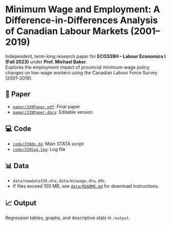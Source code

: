 # Minimum Wage and Employment: A Difference-in-Differences Analysis of Canadian Labour Markets (2001–2019)

Independent, term-long research paper for **ECO339H – Labour Economics I (Fall 2023)** under **Prof. Michael Baker**.  
Explores the employment impact of provincial minimum-wage policy changes on low-wage workers using the Canadian Labour Force Survey (2001–2019).

## 📄 Paper
- [`paper/339Paper.pdf`](paper/339Paper.pdf): Final paper  
- [`paper/339Paper.docx`](paper/339Paper.docx): Editable version  

## 💻 Code
- [`code/339do.do`](code/339do.do): Main STATA script  
- [`code/339log.log`](code/339log.log): Log file  

## 📊 Data
- `data/newdata339.dta`, `data/minwage.dta`, etc.  
- If files exceed 100 MB, see [`data/README.md`](data/README.md) for download instructions.

## 📈 Output
Regression tables, graphs, and descriptive stats in `/output`.

